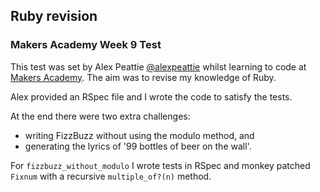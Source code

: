 Ruby revision
-------------

### Makers Academy Week 9 Test

This test was set by Alex Peattie
[@alexpeattie](https://twitter.com/alexpeattie)
whilst learning to code at [Makers Academy](http://www.makersacademy.com).
The aim was to revise my knowledge of Ruby.

Alex provided an RSpec file and I wrote the code to satisfy the tests. 

At the end there were two extra challenges:
  - writing FizzBuzz without using the modulo method, and
  - generating the lyrics of '99 bottles of beer on the wall'.

For `fizzbuzz_without_modulo` I wrote tests in RSpec and monkey patched
`Fixnum` with a recursive `multiple_of?(n)` method.

